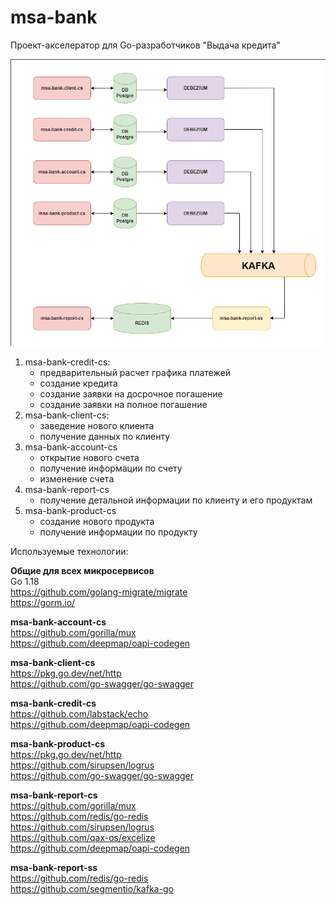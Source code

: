 # msa-bank

Проект-акселератор для Go-разработчиков "Выдача кредита"

![Архитектура](architecture.png)

1. msa-bank-credit-cs:
    * предварительный расчет графика платежей
    * создание кредита
    * создание заявки на досрочное погашение
    * создание заявки на полное погашение
2. msa-bank-client-cs:
    * заведение нового клиента
    * получение данных по клиенту
3. msa-bank-account-cs
    * открытие нового счета
    * получение информации по счету
    * изменение счета
4. msa-bank-report-cs
    * получение детальной информации по клиенту и его продуктам
5. msa-bank-product-cs
    * создание нового продукта
    * получение информации по продукту

Используемые технологии:
  
**Общие для всех микросервисов**  
Go 1.18  
https://github.com/golang-migrate/migrate  
https://gorm.io/  
  
**msa-bank-account-cs**  
https://github.com/gorilla/mux  
https://github.com/deepmap/oapi-codegen  
  
**msa-bank-client-cs**  
https://pkg.go.dev/net/http  
https://github.com/go-swagger/go-swagger  
  
**msa-bank-credit-cs**  
https://github.com/labstack/echo  
https://github.com/deepmap/oapi-codegen  
  
**msa-bank-product-cs**  
https://pkg.go.dev/net/http  
https://github.com/sirupsen/logrus  
https://github.com/go-swagger/go-swagger  
  
**msa-bank-report-cs**  
https://github.com/gorilla/mux  
https://github.com/redis/go-redis  
https://github.com/sirupsen/logrus  
https://github.com/qax-os/excelize  
https://github.com/deepmap/oapi-codegen  
  
**msa-bank-report-ss**  
https://github.com/redis/go-redis  
https://github.com/segmentio/kafka-go  